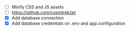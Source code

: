- [ ] Minify CSS and JS assets
- [ ] https://github.com/cosmtrek/air
- [x] Add database connection
- [x] Add database credentials on .env and app.configuration
